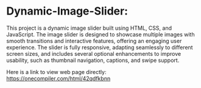 # Dynamic-Image-Slider:
This project is a dynamic image slider built using HTML, CSS, and JavaScript. The image slider is designed to showcase multiple images with smooth transitions and interactive features, offering an engaging user experience. The slider is fully responsive, adapting seamlessly to different screen sizes, and includes several optional enhancements to improve usability, such as thumbnail navigation, captions, and swipe support.

Here is a link to view web page directly:
https://onecompiler.com/html/42qdfkbnn
